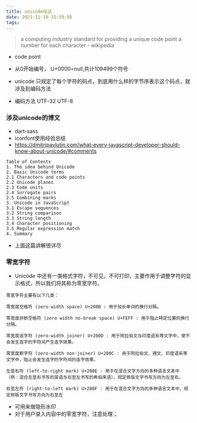 ```yaml
---
title: unicode综述
date: 2021-11-10 15:59:58
tags:
---
```

> a computing industry standard for providing a unique code point a number for each character - wikipedia
- code point
- 从0开始编号， U+0000=null,共计109499个符号
- unicode 只规定了每个字符的码点，到底用什么样的字节序表示这个码点，就涉及到编码方法

- 编码方法
UTF-32
UTF-8
### 涉及unicode的博文
- dart-sass
- iconfont使用经验总结
- https://dmitripavlutin.com/what-every-javascript-developer-should-know-about-unicode/#comments
```
Table of Contents
1. The idea behind Unicode
2. Basic Unicode terms
2.1 Characters and code points
2.2 Unicode planes
2.3 Code units
2.4 Surrogate pairs
2.5 Combining marks
3. Unicode in JavaScript
3.1 Escape sequences
3.2 String comparison
3.3 String length
3.4 Character positioning
3.5 Regular expression match
4. Summary
```
- 上面这篇讲解很详尽
### 零宽字符
- Unicode 中还有一类格式字符，不可见，不可打印，主要作用于调整字符的显示格式，所以我们将其称为零宽字符。
```
零宽字符主要有以下几类：

零宽度空格符 (zero-width space) U+200B : 用于较长单词的换行分隔。

零宽度非断空格符 (zero width no-break space) U+FEFF : 用于阻止特定位置的换行分隔。

零宽度连字符 (zero-width joiner) U+200D : 用于阿拉伯文与印度语系等文字中，使不会发生连字的字符间产生连字效果。

零宽度断字符 (zero-width non-joiner) U+200C : 用于阿拉伯文、德文、印度语系等文字中，阻止会发生连字的字符间的连字效果。

左至右符 (left-to-right mark) U+200E : 用于在混合文字方向的多种语言文本中（例：混合左至右书写的英语与右至左书写的希伯来语），规定排版文字书写方向为左至右。

右至左符 (right-to-left mark) U+200F : 用于在混合文字方向的多种语言文本中，规定排版文字书写方向为右至左
```
- 可用来做隐形水印
- 对于用户录入内容中的零宽字符，注意处理；
